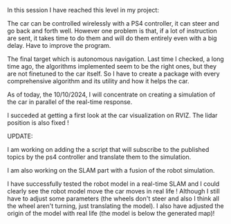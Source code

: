 In this session I have reached this level in my project:

The car can be controlled wirelessly with a PS4 controller, it can steer and go back and forth well. However one problem is that, if a lot of instruction are sent, it takes time to do them and will do them entirely even with a big delay. Have to improve the program.

The final target which is autonomous navigation. Last time I checked, a long time ago, the algorithms implemented seem to be the right ones, but they are not finetuned to the car itself. So I have to create a package with every comprehensive algorithm and its utility and how it helps the car.

As of today, the 10/10/2024, I will concentrate on creating a simulation of the car in parallel of the real-time response.

I succeded at getting a first look at the car visualization on RVIZ. The lidar position is also fixed !

UPDATE:

I am working on adding the a script that will subscribe to the published topics by the ps4 controller and translate them to the simulation.

I am also working on the SLAM part with a fusion of the robot simulation.

I have successfully tested the robot model in a real-time SLAM and I could clearly see the robot model move the car moves in real life ! Although I still have to adjust some parameters (the wheels don't steer and also I think all the wheel aren't turning, just translating the model). I also have adjusted the origin of the model with real life (the model is below the generated map)!

